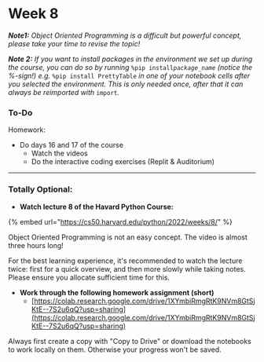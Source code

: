 # Week 8

_**Note1:** Object Oriented Programming is a difficult but powerful concept, please take your time to revise the topic!_

_**Note 2:** If you want to install packages in the environment we set up during the course, you can do so by running_ `%pip install`_`package_name` (notice the %-sign!) e.g._ `%pip install PrettyTable` _in one of your notebook cells after you selected the environment. This is only needed once, after that it can always be reimported with_ `import`_._

### To-Do

Homework:

* Do days 16 and 17 of the course
  * Watch the videos
  * Do the interactive coding exercises (Replit & Auditorium)

***

### Totally Optional:

* **Watch lecture 8 of the Havard Python Course:**

{% embed url="https://cs50.harvard.edu/python/2022/weeks/8/" %}

Object Oriented Programming is not an easy concept. The video is almost three hours long!

For the best learning experience, it's recommended to watch the lecture twice: first for a quick overview, and then more slowly while taking notes. Please ensure you allocate sufficient time for this.

* **Work through the following homework assignment (short)**
  * [https://colab.research.google.com/drive/1XYmbiRmgRtK9NVm8GtSjKtE--7S2u6qQ?usp=sharing](https://colab.research.google.com/drive/1XYmbiRmgRtK9NVm8GtSjKtE--7S2u6qQ?usp=sharing)

Always first create a copy with "Copy to Drive" or download the notebooks to work locally on them. Otherwise your progress won't be saved.

